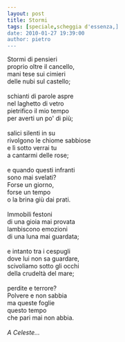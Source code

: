 ```yaml
---
layout: post
title: Stormi
tags: [speciale,scheggia d'essenza,]
date: 2010-01-27 19:39:00
author: pietro
---
```

Stormi di pensieri<br/>proprio oltre il cancello,<br/>mani tese sui cimieri<br/>delle nubi sul castello;<br/><br/>schianti di parole aspre<br/>nel laghetto di vetro<br/>pietrifico il mio tempo<br/>per averti un po' di più;<br/><br/>salici silenti in su<br/>rivolgono le chiome sabbiose<br/>e lì sotto verrai tu<br/>a cantarmi delle rose;<br/><br/>e quando questi infranti<br/>sono mai svelati?<br/>Forse un giorno,<br/>forse un tempo<br/>o la brina giù dai prati.<br/><br/>Immobili festoni<br/>di una gioia mai provata<br/>lambiscono emozioni<br/>di una luna mai guardata;<br/><br/>e intanto tra i cespugli<br/>dove lui non sa guardare,<br/>scivoliamo sotto gli occhi<br/>della crudeltà del mare;<br/><br/>perdite e terrore?<br/>Polvere e non sabbia<br/>ma queste foglie<br/>questo tempo<br/>che pari mai non abbia.<br/><br/><span style="font-style: italic">A Celeste... </span>
